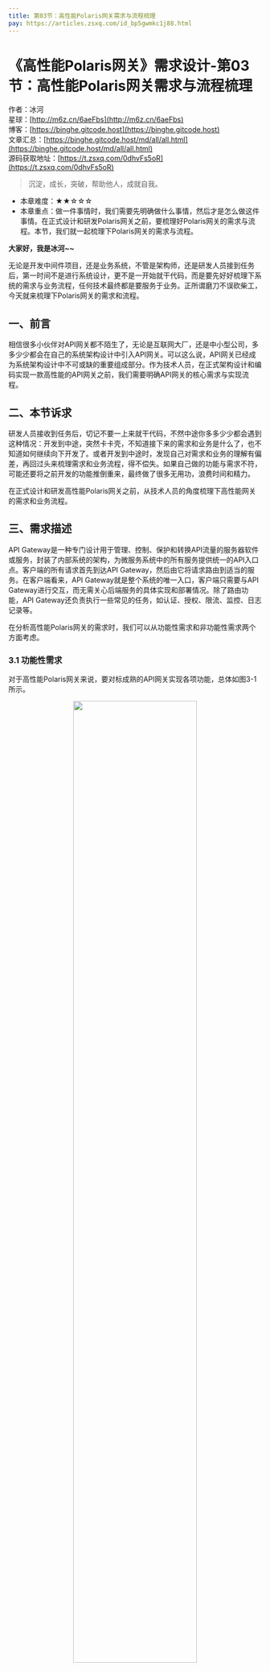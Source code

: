 ```yaml
---
title: 第03节：高性能Polaris网关需求与流程梳理
pay: https://articles.zsxq.com/id_bp5gwmkc1j88.html
---
```


# 《高性能Polaris网关》需求设计-第03节：高性能Polaris网关需求与流程梳理

作者：冰河
<br/>星球：[http://m6z.cn/6aeFbs](http://m6z.cn/6aeFbs)
<br/>博客：[https://binghe.gitcode.host](https://binghe.gitcode.host)
<br/>文章汇总：[https://binghe.gitcode.host/md/all/all.html](https://binghe.gitcode.host/md/all/all.html)
<br/>源码获取地址：[https://t.zsxq.com/0dhvFs5oR](https://t.zsxq.com/0dhvFs5oR)

> 沉淀，成长，突破，帮助他人，成就自我。

* 本章难度：★★☆☆☆
* 本章重点：做一件事情时，我们需要先明确做什么事情，然后才是怎么做这件事情。在正式设计和研发Polaris网关之前，要梳理好Polaris网关的需求与流程。本节，我们就一起梳理下Polaris网关的需求与流程。

**大家好，我是冰河~~**

无论是开发中间件项目，还是业务系统，不管是架构师，还是研发人员接到任务后，第一时间不是进行系统设计，更不是一开始就干代码，而是要先好好梳理下系统的需求与业务流程，任何技术最终都是要服务于业务。正所谓磨刀不误砍柴工，今天就来梳理下Polaris网关的需求和流程。

## 一、前言

相信很多小伙伴对API网关都不陌生了，无论是互联网大厂，还是中小型公司，多多少少都会在自己的系统架构设计中引入API网关。可以这么说，API网关已经成为系统架构设计中不可或缺的重要组成部分。作为技术人员，在正式架构设计和编码实现一款高性能的API网关之前，我们需要明确API网关的核心需求与实现流程。

## 二、本节诉求

研发人员接收到任务后，切记不要一上来就干代码，不然中途你多多少少都会遇到这种情况：开发到中途，突然卡卡壳，不知道接下来的需求和业务是什么了，也不知道如何继续向下开发了。或者开发到中途时，发现自己对需求和业务的理解有偏差，再回过头来梳理需求和业务流程，得不偿失。如果自己做的功能与需求不符，可能还要将之前开发的功能推倒重来，最终做了很多无用功，浪费时间和精力。

在正式设计和研发高性能Polaris网关之前，从技术人员的角度梳理下高性能网关的需求和业务流程。

## 三、需求描述

API Gateway是一种专门设计用于管理、控制、保护和转换API流量的服务器软件或服务，封装了内部系统的架构，为微服务系统中的所有服务提供统一的API入口点。客户端的所有请求首先到达API Gateway，然后由它将请求路由到适当的服务。在客户端看来，API Gateway就是整个系统的唯一入口，客户端只需要与API Gateway进行交互，而无需关心后端服务的具体实现和部署情况。除了路由功能，API Gateway还负责执行一些常见的任务，如认证、授权、限流、监控、日志记录等。

在分析高性能Polaris网关的需求时，我们可以从功能性需求和非功能性需求两个方面考虑。

### 3.1 功能性需求

对于高性能Polaris网关来说，要对标成熟的API网关实现各项功能，总体如图3-1所示。

<div align="center">
    <img src="https://binghe.gitcode.host/images/project/gateway/2024-06-30-001.png?raw=true" width="70%">
    <br/>
</div>

**（1）路由和转发**

接收来自客户端的请求，并根据预定义的路由规则将请求转发到相应的后端服务或微服务。这种路由功能可以基于请求的路径、方法、头部信息等进行配置。

**（2）协议转换**

将来自客户端的请求从一种协议转换为另一种协议，例如将HTTP请求转换为HTTPS请求，或者将REST请求转换为SOAP请求，将HTTP请求转换成RPC或者WebSocket请求等。

**（3）请求和响应转换**

对请求和响应的内容进行转换，例如修改请求和响应的头部信息、参数重命名、请求体的转换、响应体的格式化等。

**（4）安全认证和授权**

对客户端进行身份验证，并根据预先定义的访问控制策略对请求进行授权。这可以包括基于令牌、API密钥、OAuth等机制的认证和授权。

**（5）灰度发布和版本管理**

支持灰度发布和版本管理，使开发人员可以逐步发布新版本的API，并控制不同版本之间的流量分配。

**（6）服务注册与发现**

与服务发现和注册中心集成，动态地发现和注册后端服务的地址和可用性信息，以实现自动化的负载均衡和故障恢复。

**（7）多协议支持**

支持多种协议，如HTTP、HTTPS、WebSocket、RPC等，可以处理不同类型的请求和响应，并与各种类型的客户端和后端服务进行通信。

**（8）流控与配额管理**

实施流量限制和配额管理策略，限制每个用户或每个应用程序的访问频率和使用配额，防止恶意用户或异常情况导致的过度访问和资源浪费。

**（9）多环境支持**

支持多个环境（如开发环境、测试环境、生产环境等）的部署和管理，可以在不同的环境中灵活配置和管理API网关实例，满足不同环境的需求和要求。

**（10）流量控制**

实施流量控制策略，包括限制请求的速率、配额管理、访问频率限制等，以防止过度使用或滥用API资源。

**（11）监控和日志记录**

记录请求和响应的详细信息，包括请求来源、目标服务、处理时间、错误状态等，并生成日志以供监控、故障排除和审计请求使用。

**（12）缓存请求与响应**

缓存经常请求的数据或响应，以减少对后端服务的请求，提高性能并减少延迟。

**（13）负载均衡**

## 查看完整文章

加入[冰河技术](https://public.zsxq.com/groups/48848484411888.html)知识星球，解锁完整技术文章、小册、视频与完整代码
